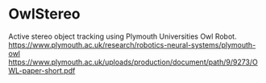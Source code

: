 # OwlStereo

Active stereo object tracking using Plymouth Universities Owl Robot.
https://www.plymouth.ac.uk/research/robotics-neural-systems/plymouth-owl
https://www.plymouth.ac.uk/uploads/production/document/path/9/9273/OWL-paper-short.pdf

